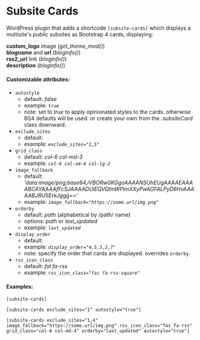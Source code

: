 # Subsite Cards

WordPress plugin that adds a shortcode `[subsite-cards]` which displays a multisite's *public* subsites as Bootstrap 4 cards, displaying:

**custom_logo** image (*get_theme_mod()*)<br>
**blogname** and **url** (*bloginfo()*)<br>
**rss2_url** link (*bloginfo()*)<br>
**description** (*bloginfo()*)

#### Customizable attributes:

* `autostyle`
  * default: *false*
  * example: *`true`*
  * note: set to *true* to apply opinionated styles to the cards. otherwise BS4 defaults will be used. or create your own from the *.subsiteCard* class downward.
* `exclude_sites`
  * default:
  * example: *`exclude_sites="1,5"`*
* `grid_class`
  * default: *col-6 col-md-3*
  * example: *`col-6 col-sm-4 col-lg-2`*
* `image_fallback`
  * default: *'data:image/png;base64,iVBORw0KGgoAAAANSUhEUgAAAAEAAAABCAYAAAAfFcSJAAAADUlEQVQImWPImXXyPwAGFALPyD6HvAAAAABJRU5ErkJggg=='*
  * example: *`image_fallback="https://some.url/img.png"`*
* `orderby`
  * default: *path* (alphabetical by /path/ name)
  * options: *path* or *last_updated*
  * example: *`last_updated`*
* `display_order`
  * default:
  * example: *`display_order="4,5,3,2,7"`*
  * note: specify the order that cards are displayed. overrides `orderby`.
* `rss_icon_class`
  * default: *fal fa-rss*
  * example: *`rss_icon_class="fas fa-rss-square"`*

#### Examples:

`[subsite-cards]`

`[subsite-cards exclude_sites="1" autostyle="true"]`

`[subsite-cards exclude_sites="1,4" image_fallback="https://some.url/img.png" rss_icon_class="fas fa-rss" grid_class="col-6 col-md-4" orderby="last_updated" autostyle="true"]`
